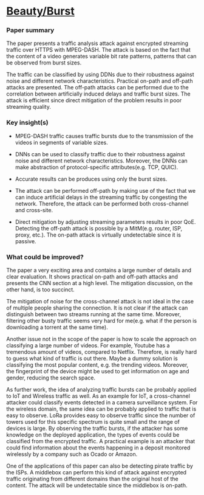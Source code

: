 # [Beauty/Burst](https://beautyburst.github.io/beautyburst.pdf)

### Paper summary
The paper presents a traffic analysis attack against encrypted streaming traffic over HTTPS with MPEG-DASH. The attack is based on the fact that the content of a video generates variable bit rate patterns, patterns that can be observed from burst sizes.

The traffic can be classified by using DDNs due to their robustness against noise and different network characteristics. Practical on-path and off-path attacks are presented. The off-path attacks can be performed due to the correlation between artificially induced delays and traffic burst sizes. The attack is efficient since direct mitigation of the problem results in poor streaming quality.

### Key insight(s)
- MPEG-DASH traffic causes traffic bursts due to the transmission of the videos in segments of variable sizes.

- DNNs can be used to classify traffic due to their robustness against noise and different network characteristics. Moreover, the DNNs can make abstraction of protocol-specific attributes(e.g. TCP, QUIC).

- Accurate results can be produces using only the burst sizes.

- The attack can be performed off-path by making use of the fact that we can induce artificial delays in the streaming traffic by congesting the network. Therefore, the attack can be performed both cross-channel and cross-site.

- Direct mitigation by adjusting streaming parameters results in poor QoE. Detecting the off-path attack is possible by a MitM(e.g. router, ISP, proxy, etc.). The on-path attack is virtually undetectable since it is passive.

### What could be improved?
The paper a very exciting area and contains a large number of details and clear evaluation. It shows practical on-path and off-path attacks and presents the CNN section at a high level. The mitigation discussion, on the other hand, is too succinct.

The mitigation of noise for the cross-channel attack is not ideal in the case of multiple people sharing the connection. It is not clear if the attack can distinguish between two streams running at the same time. Moreover, filtering other busty traffic seems very hard for me(e.g. what if the person is downloading a torrent at the same time).

Another issue not in the scope of the paper is how to scale the approach on classifying a large number of videos. For example, Youtube has a tremendous amount of videos, compared to Netflix. Therefore, is really hard to guess what kind of traffic is out there. Maybe a dummy solution is classifying the most popular content, e.g. the trending videos. Moreover, the fingerprint of the device might be used to get information on age and gender, reducing the search space.

As further work, the idea of analyzing traffic bursts can be probably applied to IoT and Wireless traffic as well. As an example for IoT, a cross-channel attacker could classify events detected in a camera surveillance system. For the wireless domain, the same idea can be probably applied to traffic that is easy to observe. LoRa provides easy to observe traffic since the number of towers used for this specific spectrum is quite small and the range of devices is large. By observing the traffic bursts, if the attacker has some knowledge on the deployed application, the types of events could be classified from the encrypted traffic. A practical example is an attacker that could find information about the events happening in a deposit monitored wirelessly by a company such as Ocado or Amazon.

One of the applications of this paper can also be detecting pirate traffic by the ISPs. A middlebox can perform this kind of attack against encrypted traffic originating from different domains than the original host of the content. The attack will be undetectable since the middlebox is on-path.
